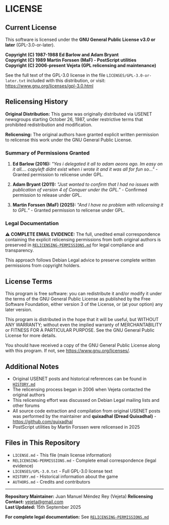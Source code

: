 # LICENSE

## Current License

This software is licensed under the **GNU General Public License v3.0 or later** (GPL-3.0-or-later).

**Copyright (C) 1987-1988 Ed Barlow and Adam Bryant**  
**Copyright (C) 1989 Martin Forssen (MaF) - PostScript utilities**   
**Copyright (C) 2006-present Vejeta (GPL relicensing and maintenance)**  

See the full text of the GPL-3.0 license in the file `LICENSES/GPL-3.0-or-later.txt` included with this distribution, or visit: https://www.gnu.org/licenses/gpl-3.0.html

## Relicensing History

**Original Distribution:** This game was originally distributed via USENET newsgroups starting October 26, 1987, under restrictive terms that prohibited redistribution and modification.

**Relicensing:** The original authors have granted explicit written permission to relicense this work under the GNU General Public License.

### Summary of Permissions Granted

1. **Ed Barlow (2016):** *"Yes i delegated it all to adam aeons ago. Im easy on it all.... copyleft didnt exist when i wrote it and it was all for fun so..."* - Granted permission to relicense under GPL.

2. **Adam Bryant (2011):** *"Just wanted to confirm that I had no issues with publication of version 4 of Conquer under the GPL."* - Confirmed permission to release under GPL.

3. **Martin Forssen (MaF) (2025):** *"And I have no problem with relicensing it to GPL."* - Granted permission to relicense under GPL.

### Legal Documentation

**⚠️ COMPLETE EMAIL EVIDENCE:** The full, unedited email correspondence containing the explicit relicensing permissions from both original authors is preserved in [`RELICENSING-PERMISSIONS.md`](RELICENSING-PERMISSIONS.md) for legal compliance and transparency.

This approach follows Debian Legal advice to preserve complete written permissions from copyright holders.

## License Terms

This program is free software: you can redistribute it and/or modify it under the terms of the GNU General Public License as published by the Free Software Foundation, either version 3 of the License, or (at your option) any later version.

This program is distributed in the hope that it will be useful, but WITHOUT ANY WARRANTY; without even the implied warranty of MERCHANTABILITY or FITNESS FOR A PARTICULAR PURPOSE. See the GNU General Public License for more details.

You should have received a copy of the GNU General Public License along with this program. If not, see <https://www.gnu.org/licenses/>.

## Additional Notes

- Original USENET posts and historical references can be found in [`HISTORY.md`](HISTORY.md)
- The relicensing process began in 2006 when Vejeta contacted the original authors
- This relicensing effort was discussed on Debian Legal mailing lists and other forums
- All source code extraction and compilation from original USENET posts was performed by the maintainer and **quixadhal (Dread Quixadhal)** - https://github.com/quixadhal
- PostScript utilities by Martin Forssen were relicensed in 2025

## Files in This Repository

- `LICENSE.md` - This file (main license information)
- `RELICENSING-PERMISSIONS.md` - Complete email correspondence (legal evidence)
- `LICENSES/GPL-3.0.txt` - Full GPL-3.0 license text
- `HISTORY.md` - Historical information about the game
- `AUTHORS.md` - Credits and contributors

---

**Repository Maintainer:** Juan Manuel Méndez Rey (Vejeta)
**Relicensing Contact:** vejeta@gmail.com  
**Last Updated:** 15th September 2025

**For complete legal documentation:** See [`RELICENSING-PERMISSIONS.md`](RELICENSING-PERMISSIONS.md)
